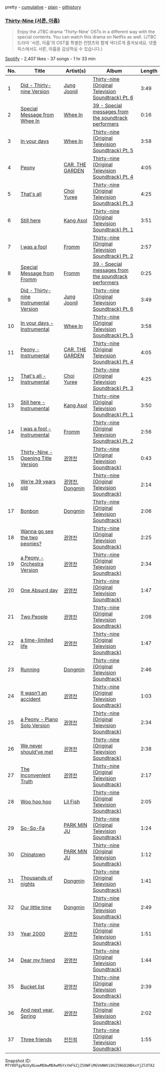 pretty - [cumulative](/playlists/cumulative/37i9dQZF1DX06shnsLNU84.md) - [plain](/playlists/plain/37i9dQZF1DX06shnsLNU84) - [githistory](https://github.githistory.xyz/mackorone/spotify-playlist-archive/blob/main/playlists/plain/37i9dQZF1DX06shnsLNU84)

### [Thirty\-Nine \(서른, 아홉\)](https://open.spotify.com/playlist/37i9dQZF1DX06shnsLNU84)

> Enjoy the JTBC drama 'Thirty\-Nine' OSTs in a different way with the special contents\. You can watch this drama on Netflix as well\. \(JTBC 드라마 '서른, 아홉'의 OST를 특별한 컨텐츠와 함께 색다르게 즐겨보세요\. 넷플릭스에서도 서른, 아홉을 감상하실 수 있습니다.\)

[Spotify](https://open.spotify.com/user/spotify) - 2,407 likes - 37 songs - 1 hr 33 min

| No. | Title | Artist(s) | Album | Length |
|---|---|---|---|---|
| 1 | [Did \- Thirty\-nine Version](https://open.spotify.com/track/54LmAfM47Qn5ZgH16XV1lY) | [Jung Joonil](https://open.spotify.com/artist/1l7cLEFdVSttQ7w71FHqkv) | [Thirty\-nine \(Original Television Soundtrack\) Pt\. 6](https://open.spotify.com/album/6sfEE4OC28GJ3T1yUKXjwf) | 3:49 |
| 2 | [Special Message from Whee In](https://open.spotify.com/track/4P3QfsyDic6NqVBgA7UBzk) | [Whee In](https://open.spotify.com/artist/0BqRGrwqndrtNkojXiqIzL) | [39 \- Special messages from the soundtrack performers](https://open.spotify.com/album/1B3sI2paWhcveAvaweJCs7) | 0:16 |
| 3 | [In your days](https://open.spotify.com/track/5E24Cqg0gcD2zrgxxgh0sn) | [Whee In](https://open.spotify.com/artist/0BqRGrwqndrtNkojXiqIzL) | [Thirty\-nine \(Original Television Soundtrack\) Pt\. 5](https://open.spotify.com/album/3SEHTx0lgdfmbswBht0tCS) | 3:58 |
| 4 | [Peony](https://open.spotify.com/track/3zJej8fwVcE1eHLuSc1ICs) | [CAR, THE GARDEN](https://open.spotify.com/artist/0gqEtTORPrOqWJWElLvDQ3) | [Thirty\-nine \(Original Television Soundtrack\) Pt\. 4](https://open.spotify.com/album/2enD4NH4CNlaUSBUdSolWQ) | 4:05 |
| 5 | [That's all](https://open.spotify.com/track/2GA13uuobpA88h5zPXm0E3) | [Choi Yuree](https://open.spotify.com/artist/6qvVoPGEqNCyYSjYCgfV1v) | [Thirty\-nine \(Original Television Soundtrack\) Pt\. 3](https://open.spotify.com/album/6UsoiG7ypgjvgTMZsa5kCO) | 4:25 |
| 6 | [Still here](https://open.spotify.com/track/69r9DFmi5uStx44buSi0sm) | [Kang Asol](https://open.spotify.com/artist/16QTzUy1Yj7XeJv2jGMo79) | [Thirty\-nine \(Original Television Soundtrack\) Pt\. 1](https://open.spotify.com/album/3XQXgsluskowvlFGZIKTQ7) | 3:51 |
| 7 | [I was a fool](https://open.spotify.com/track/5BmzKqyffhNjoWDW5QsDI2) | [Fromm](https://open.spotify.com/artist/4ht1mwP4ouSu79jOOktCY3) | [Thirty\-nine \(Original Television Soundtrack\) Pt\. 2](https://open.spotify.com/album/3BjLHt5kF6e5flkboJnYcW) | 2:57 |
| 8 | [Special Message from Fromm](https://open.spotify.com/track/0h8H5WPDYm8znTpGAzPuIb) | [Fromm](https://open.spotify.com/artist/4ht1mwP4ouSu79jOOktCY3) | [39 \- Special messages from the soundtrack performers](https://open.spotify.com/album/1B3sI2paWhcveAvaweJCs7) | 0:25 |
| 9 | [Did \- Thirty\-nine Instrumental Version](https://open.spotify.com/track/2PKuQxcVQZiyizrDfuqmtS) | [Jung Joonil](https://open.spotify.com/artist/1l7cLEFdVSttQ7w71FHqkv) | [Thirty\-nine \(Original Television Soundtrack\) Pt\. 6](https://open.spotify.com/album/6sfEE4OC28GJ3T1yUKXjwf) | 3:49 |
| 10 | [In your days \- Instrumental](https://open.spotify.com/track/4WUmV713gXJP0OiXSgkZD8) | [Whee In](https://open.spotify.com/artist/0BqRGrwqndrtNkojXiqIzL) | [Thirty\-nine \(Original Television Soundtrack\) Pt\. 5](https://open.spotify.com/album/3SEHTx0lgdfmbswBht0tCS) | 3:58 |
| 11 | [Peony \- Instrumental](https://open.spotify.com/track/00f9sufKLI1OIWOM5re2DN) | [CAR, THE GARDEN](https://open.spotify.com/artist/0gqEtTORPrOqWJWElLvDQ3) | [Thirty\-nine \(Original Television Soundtrack\) Pt\. 4](https://open.spotify.com/album/2enD4NH4CNlaUSBUdSolWQ) | 4:05 |
| 12 | [That's all \- Instrumental](https://open.spotify.com/track/6DgksMoHrVFWT1fom7ZaEH) | [Choi Yuree](https://open.spotify.com/artist/6qvVoPGEqNCyYSjYCgfV1v) | [Thirty\-nine \(Original Television Soundtrack\) Pt\. 3](https://open.spotify.com/album/6UsoiG7ypgjvgTMZsa5kCO) | 4:25 |
| 13 | [Still here \- Instrumental](https://open.spotify.com/track/7HuIdSkzc2cm2jUZDd3ukN) | [Kang Asol](https://open.spotify.com/artist/16QTzUy1Yj7XeJv2jGMo79) | [Thirty\-nine \(Original Television Soundtrack\) Pt\. 1](https://open.spotify.com/album/3XQXgsluskowvlFGZIKTQ7) | 3:50 |
| 14 | [I was a fool \- Instrumental](https://open.spotify.com/track/0vqJ6VjtlA4K1LxktMYtJq) | [Fromm](https://open.spotify.com/artist/4ht1mwP4ouSu79jOOktCY3) | [Thirty\-nine \(Original Television Soundtrack\) Pt\. 2](https://open.spotify.com/album/3BjLHt5kF6e5flkboJnYcW) | 2:56 |
| 15 | [Thirty\-Nine \- Opening Title Version](https://open.spotify.com/track/4Qns8fOvz275UWySFT9Wxi) | [권영찬](https://open.spotify.com/artist/4ZfOBmLAMXyn48SfyNJilP) | [Thirty\-nine \(Original Television Soundtrack\)](https://open.spotify.com/album/5Yzizi5UyQRoR6bbtF7rMX) | 0:43 |
| 16 | [We’re 39 years old](https://open.spotify.com/track/0eNKdPo6gCsuWghgGAJWWg) | [권영찬](https://open.spotify.com/artist/4ZfOBmLAMXyn48SfyNJilP), [Dongmin](https://open.spotify.com/artist/20FU40yDl0imB96HzE4lp9) | [Thirty\-nine \(Original Television Soundtrack\)](https://open.spotify.com/album/5Yzizi5UyQRoR6bbtF7rMX) | 2:14 |
| 17 | [Bonbon](https://open.spotify.com/track/4JLqqJ7O4Iev7Jtz256YYa) | [Dongmin](https://open.spotify.com/artist/20FU40yDl0imB96HzE4lp9) | [Thirty\-nine \(Original Television Soundtrack\)](https://open.spotify.com/album/5Yzizi5UyQRoR6bbtF7rMX) | 2:06 |
| 18 | [Wanna go see the two peonies?](https://open.spotify.com/track/7nLtD9HRt5mv0tSiTaOXoY) | [권영찬](https://open.spotify.com/artist/4ZfOBmLAMXyn48SfyNJilP) | [Thirty\-nine \(Original Television Soundtrack\)](https://open.spotify.com/album/5Yzizi5UyQRoR6bbtF7rMX) | 2:25 |
| 19 | [a Peony \- Orchestra Version](https://open.spotify.com/track/26Kd6CnP1tTof4bcCC5tfX) | [권영찬](https://open.spotify.com/artist/4ZfOBmLAMXyn48SfyNJilP) | [Thirty\-nine \(Original Television Soundtrack\)](https://open.spotify.com/album/5Yzizi5UyQRoR6bbtF7rMX) | 2:34 |
| 20 | [One Absurd day](https://open.spotify.com/track/6kzGBCXMuElfYrsXAHkjk5) | [권영찬](https://open.spotify.com/artist/4ZfOBmLAMXyn48SfyNJilP) | [Thirty\-nine \(Original Television Soundtrack\)](https://open.spotify.com/album/5Yzizi5UyQRoR6bbtF7rMX) | 1:47 |
| 21 | [Two People](https://open.spotify.com/track/5kWMvYflBZBsZgXBkhjnol) | [권영찬](https://open.spotify.com/artist/4ZfOBmLAMXyn48SfyNJilP) | [Thirty\-nine \(Original Television Soundtrack\)](https://open.spotify.com/album/5Yzizi5UyQRoR6bbtF7rMX) | 2:08 |
| 22 | [a time\-limited life](https://open.spotify.com/track/3yMbyqZ1VqvxxyjlcEjSid) | [권영찬](https://open.spotify.com/artist/4ZfOBmLAMXyn48SfyNJilP) | [Thirty\-nine \(Original Television Soundtrack\)](https://open.spotify.com/album/5Yzizi5UyQRoR6bbtF7rMX) | 1:47 |
| 23 | [Running](https://open.spotify.com/track/1jigzzpJtbAM2wnqiK9N3S) | [Dongmin](https://open.spotify.com/artist/20FU40yDl0imB96HzE4lp9) | [Thirty\-nine \(Original Television Soundtrack\)](https://open.spotify.com/album/5Yzizi5UyQRoR6bbtF7rMX) | 2:46 |
| 24 | [It wasn’t an accident](https://open.spotify.com/track/6qlio7HOK1OudJHFcYxTpg) | [권영찬](https://open.spotify.com/artist/4ZfOBmLAMXyn48SfyNJilP) | [Thirty\-nine \(Original Television Soundtrack\)](https://open.spotify.com/album/5Yzizi5UyQRoR6bbtF7rMX) | 1:03 |
| 25 | [a Peony \- Piano Solo Version](https://open.spotify.com/track/18al1VAwxMbVYltcXpx8G2) | [권영찬](https://open.spotify.com/artist/4ZfOBmLAMXyn48SfyNJilP) | [Thirty\-nine \(Original Television Soundtrack\)](https://open.spotify.com/album/5Yzizi5UyQRoR6bbtF7rMX) | 2:34 |
| 26 | [We never should’ve met](https://open.spotify.com/track/0TnVX8qt3NMHjwxDX2Glrr) | [권영찬](https://open.spotify.com/artist/4ZfOBmLAMXyn48SfyNJilP) | [Thirty\-nine \(Original Television Soundtrack\)](https://open.spotify.com/album/5Yzizi5UyQRoR6bbtF7rMX) | 2:38 |
| 27 | [The Inconvenient Truth](https://open.spotify.com/track/1mzwJxdlM47ytxGsiqXfHU) | [권영찬](https://open.spotify.com/artist/4ZfOBmLAMXyn48SfyNJilP) | [Thirty\-nine \(Original Television Soundtrack\)](https://open.spotify.com/album/5Yzizi5UyQRoR6bbtF7rMX) | 2:17 |
| 28 | [Woo hoo hoo](https://open.spotify.com/track/3zYuG6yM3IFsIaXkC6RCvq) | [Lil Fish](https://open.spotify.com/artist/3MnAiI9nnVd0Rle9lWpde6) | [Thirty\-nine \(Original Television Soundtrack\)](https://open.spotify.com/album/5Yzizi5UyQRoR6bbtF7rMX) | 2:05 |
| 29 | [So\-So\-Fa](https://open.spotify.com/track/0UB2NPSfSf8wjU828EHHHq) | [PARK MIN JU](https://open.spotify.com/artist/2ovwxDane6t3NPywEM08SJ) | [Thirty\-nine \(Original Television Soundtrack\)](https://open.spotify.com/album/5Yzizi5UyQRoR6bbtF7rMX) | 1:24 |
| 30 | [Chinatown](https://open.spotify.com/track/0kVl8FGGv9TTkh9nbOksfL) | [PARK MIN JU](https://open.spotify.com/artist/2ovwxDane6t3NPywEM08SJ) | [Thirty\-nine \(Original Television Soundtrack\)](https://open.spotify.com/album/5Yzizi5UyQRoR6bbtF7rMX) | 1:12 |
| 31 | [Thousands of nights](https://open.spotify.com/track/5MCIIO7ve7L9orV8xcwozN) | [Dongmin](https://open.spotify.com/artist/20FU40yDl0imB96HzE4lp9) | [Thirty\-nine \(Original Television Soundtrack\)](https://open.spotify.com/album/5Yzizi5UyQRoR6bbtF7rMX) | 1:41 |
| 32 | [Our little time](https://open.spotify.com/track/4tLQrywnE5W1bWUli8K7u0) | [Dongmin](https://open.spotify.com/artist/20FU40yDl0imB96HzE4lp9) | [Thirty\-nine \(Original Television Soundtrack\)](https://open.spotify.com/album/5Yzizi5UyQRoR6bbtF7rMX) | 2:49 |
| 33 | [Year 2000](https://open.spotify.com/track/5x187wwmFQNi5HQTrqkFQZ) | [권영찬](https://open.spotify.com/artist/4ZfOBmLAMXyn48SfyNJilP) | [Thirty\-nine \(Original Television Soundtrack\)](https://open.spotify.com/album/5Yzizi5UyQRoR6bbtF7rMX) | 1:51 |
| 34 | [Dear my friend](https://open.spotify.com/track/4rwPbvRhjshp3NImvg1M27) | [권영찬](https://open.spotify.com/artist/4ZfOBmLAMXyn48SfyNJilP) | [Thirty\-nine \(Original Television Soundtrack\)](https://open.spotify.com/album/5Yzizi5UyQRoR6bbtF7rMX) | 1:44 |
| 35 | [Bucket list](https://open.spotify.com/track/0rQQrNmX6uPP31Y5uvErvb) | [권영찬](https://open.spotify.com/artist/4ZfOBmLAMXyn48SfyNJilP) | [Thirty\-nine \(Original Television Soundtrack\)](https://open.spotify.com/album/5Yzizi5UyQRoR6bbtF7rMX) | 2:39 |
| 36 | [And next year, Spring](https://open.spotify.com/track/6rVXtzh6bvvRb7fj5pMLRD) | [권영찬](https://open.spotify.com/artist/4ZfOBmLAMXyn48SfyNJilP) | [Thirty\-nine \(Original Television Soundtrack\)](https://open.spotify.com/album/5Yzizi5UyQRoR6bbtF7rMX) | 2:02 |
| 37 | [Three friends](https://open.spotify.com/track/6KxKEWaMOf94M8SVQZrqV8) | [전진희](https://open.spotify.com/artist/55SXjFwttf52nY0wdI8fhP) | [Thirty\-nine \(Original Television Soundtrack\)](https://open.spotify.com/album/5Yzizi5UyQRoR6bbtF7rMX) | 1:55 |

Snapshot ID: `MTY0OTgyNzUyNiwwMDAwMDAwMGYxYmFkZjI5OWFiMGVmNWViOGI5NGQ1NDkxYjZlOTA2`
